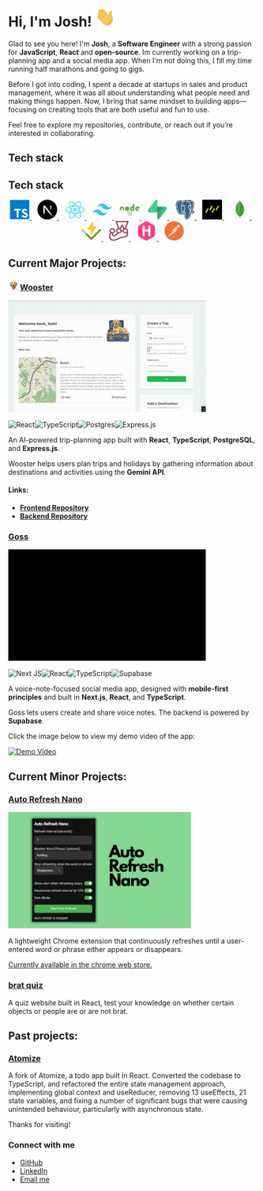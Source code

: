 # Hi, I'm Josh! <img src="./animations/wave.gif" height="40" alt="Waving hand" title="Waving hand"/>


Glad to see you here! I'm **Josh**, a **Software Engineer** with a strong passion for **JavaScript**, **React** and **open-source**. Im currently working on a trip-planning app and a social media app. When I'm not doing this, I fill my time running half marathons and going to gigs.

Before I got into coding, I spent a decade at startups in sales and product management, where it was all about understanding what people need and making things happen. Now, I bring that same mindset to building apps—focusing on creating tools that are both useful and fun to use.

Feel free to explore my repositories, contribute, or reach out if you’re interested in collaborating.

## Tech stack

## Tech stack

<p align="center">
  <a href="https://www.typescriptlang.org/" target="_blank">
    <img src="./icons/typescript-original.svg" height="40" alt="TypeScript" title="TypeScript"/>
  </a>
  &nbsp;&nbsp;
  <a href="https://nextjs.org/" target="_blank">
    <img src="./icons/nextjs-original.svg" height="40" alt="Next.js" title="Next.js"/>
  </a>
  &nbsp;&nbsp;
  <a href="https://reactjs.org/" target="_blank">
    <img src="./icons/react-original.svg" height="40" alt="React" title="React"/>
  </a>
  &nbsp;&nbsp;
  <a href="https://tailwindcss.com/" target="_blank">
    <img src="./icons/tailwindcss-original.svg" height="40" alt="Tailwind CSS" title="Tailwind CSS"/>
  </a>
  &nbsp;&nbsp;
  <a href="https://nodejs.org/" target="_blank">
    <img src="./icons/nodejs-plain-wordmark.svg" height="40" alt="Node.js" title="Node.js"/>
  </a>
  &nbsp;&nbsp;
  <a href="https://supabase.com/" target="_blank">
    <img src="./icons/supabase-original.svg" height="40" alt="Supabase" title="Supabase"/>
  </a>
  &nbsp;&nbsp;
  <a href="https://www.postgresql.org/" target="_blank">
    <img src="./icons/postgresql-original.svg" height="40" alt="PostgreSQL" title="PostgreSQL"/>
  </a>
  &nbsp;&nbsp;
   <a href="https://orm.drizzle.team/" target="_blank">
    <img src="./icons/drizzle.png" height="40" alt="Drizzle" title="Drizzle"/>
  </a>
  &nbsp;&nbsp;
  <a href="https://www.mongodb.com/" target="_blank">
    <img src="./icons/mongodb-original.svg" height="40" alt="MongoDB" title="MongoDB"/>
  </a>
  &nbsp;&nbsp;
  <a href="https://vitest.dev/" target="_blank">
    <img src="./icons/vitest-original.svg" height="40" alt="Vitest" title="Vitest"/>
  </a>
  &nbsp;&nbsp;
  <a href="https://jestjs.io/" target="_blank">
    <img src="./icons/jest-plain.svg" height="40" alt="Jest" title="Jest"/>
  </a>
  &nbsp;&nbsp;
  <a href="https://gohugo.io/" target="_blank">
    <img src="./icons/hugo-plain.svg" height="40" alt="Hugo" title="Hugo"/>
  </a>
   &nbsp;&nbsp;
  <a href="https://www.postman.com/" target="_blank">
    <img src="./icons/postman-original.svg" height="40" alt="Postman" title="Postman"/>
  </a>
</p>



## Current Major Projects:


### <img src="./icons/wooster.png" height="20" alt="Wooster icon" title="Wooster"/> [Wooster](https://github.com/joshuaisaact/Wooster)

<img src="./animations/wooster.gif" alt="Wooster video" title="Wooster"/>


![React](https://img.shields.io/badge/react-%2320232a.svg?style=for-the-badge&logo=react&logoColor=%2361DAFB)![TypeScript](https://img.shields.io/badge/typescript-%23007ACC.svg?style=for-the-badge&logo=typescript&logoColor=white)![Postgres](https://img.shields.io/badge/postgres-%23316192.svg?style=for-the-badge&logo=postgresql&logoColor=white)![Express.js](https://img.shields.io/badge/express.js-%23404d59.svg?style=for-the-badge&logo=express&logoColor=%2361DAFB)

An AI-powered trip-planning app built with **React**, **TypeScript**, **PostgreSQL**, and **Express.js**.

Wooster helps users plan trips and holidays by gathering information about destinations and activities using the **Gemini API**.

#### Links:
- **[Frontend Repository](https://github.com/joshuaisaact/Wooster)**
- **[Backend Repository](https://github.com/joshuaisaact/Wooster-server/)**

### [Goss](https://github.com/joshuaisaact/Goss)

<img src="./animations/gossgif1mb.gif" alt="Goss video" title="Goss"/>


 ![Next JS](https://img.shields.io/badge/Next-black?style=for-the-badge&logo=next.js&logoColor=white)![React](https://img.shields.io/badge/react-%2320232a.svg?style=for-the-badge&logo=react&logoColor=%2361DAFB)![TypeScript](https://img.shields.io/badge/typescript-%23007ACC.svg?style=for-the-badge&logo=typescript&logoColor=white)![Supabase](https://img.shields.io/badge/Supabase-3ECF8E?style=for-the-badge&logo=supabase&logoColor=white)

A voice-note-focused social media app, designed with **mobile-first principles** and built in **Next.js**, **React**, and **TypeScript**.

Goss lets users create and share voice notes. The backend is powered by **Supabase**.

Click the image below to view my demo video of the app:

[![Demo Video](https://img.youtube.com/vi/B67vE1EfjiQ/0.jpg)](https://www.youtube.com/watch?v=B67vE1EfjiQ)


## Current Minor Projects:


### [Auto Refresh Nano](https://github.com/joshuaisaact/Auto-refresher)

<img src="./images/autorefresher.png" width="370" alt="Autorefresher extension" title="Autorefresher" />


A lightweight Chrome extension that continuously refreshes until a user-entered word or phrase either appears or disappears.

[Currently available in the chrome web store.](https://chromewebstore.google.com/detail/auto-refresh-extension/haiekoimldaeincnjchccogfbejgbmej)


### [brat quiz](https://github.com/joshuaisaact/brat-quiz)
A quiz website built in React, test your knowledge on whether certain objects or people are or are not brat.

## Past projects:

### [Atomize](https://github.com/joshuaisaact/Atomize-refactor)

A fork of Atomize, a todo app built in React. Converted the codebase to TypeScript, and refactored the entire state management approach, implementing global context and useReducer, removing 13 useEffects, 21 state variables, and fixing a number of significant bugs that were causing unintended behaviour, particularly with asynchronous state.


Thanks for visiting!

### Connect with me

- [GitHub](https://github.com/joshuaisaact)
- [LinkedIn](https://www.linkedin.com/in/joshuatuddenham/)
- [Email me](mailto:joshuaisaact@gmail.com)


